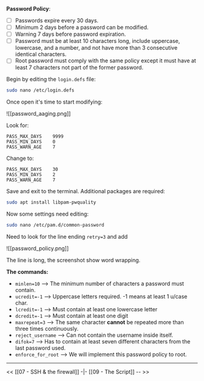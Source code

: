 **Password Policy**:
   - [ ] Passwords expire every 30 days.
   - [ ] Minimum 2 days before a password can be modified.
   - [ ] Warning 7 days before password expiration.
   - [ ] Password must be at least 10 characters long, include uppercase, lowercase, and a number, and not have more than 3 consecutive identical characters.
   - [ ] Root password must comply with the same policy except it must have at least 7 characters not part of the former password.

Begin by editing the `login.defs` file:
```bash
sudo nano /etc/login.defs
```

Once open it's time to start modifying:

![[password_aaging.png]]

Look for:
```
PASS_MAX_DAYS    9999
PASS_MIN_DAYS    0
PASS_WARN_AGE    7
```
Change to:
```
PASS_MAX_DAYS    30
PASS_MIN_DAYS    2
PASS_WARN_AGE    7
```

Save and exit to the terminal. 
Additional packages are required:
```bash
sudo apt install libpam-pwquality
```

Now some settings need editing:
```bash
sudo nano /etc/pam.d/common-password
```

Need to look for the line ending `retry=3`
and add 

![[password_policy.png]]

The line is long, the screenshot show word wrapping.


**The commands:**
- `minlen=10` --> The minimum number of characters a password must contain.
- `ucredit=-1` --> Uppercase letters required. -1 means at least 1 u/case char. 
- `lcredit=-1` --> Must contain at least one lowercase letter
- `dcredit=-1` --> Must contain at least one digit
- `maxrepeat=3` --> The same character **cannot** be repeated more than three times continuously.
- `reject_username` --> Can not contain the username inside itself.
- `difok=7` --> Has to contain at least seven different characters from the last password used.
- `enforce_for_root` --> We will implement this password policy to root.


---
<<  [[07 - SSH & the firewall]] -|- [[09 - The Script]] -- >>